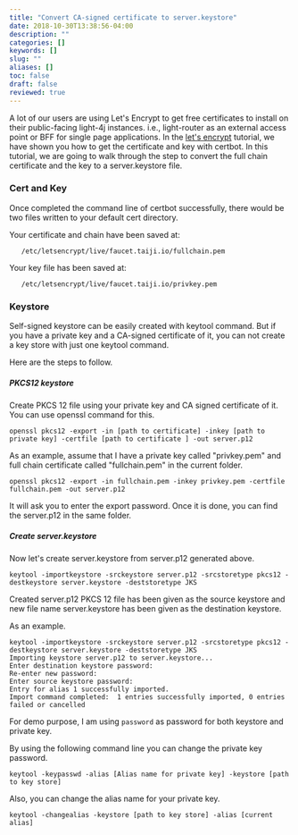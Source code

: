 ```yaml
---
title: "Convert CA-signed certificate to server.keystore"
date: 2018-10-30T13:38:56-04:00
description: ""
categories: []
keywords: []
slug: ""
aliases: []
toc: false
draft: false
reviewed: true
---
```


A lot of our users are using Let's Encrypt to get free certificates to install on their public-facing light-4j instances. i.e., light-router as an external access point or BFF for single page applications. In the [let's encrypt][] tutorial, we have shown you how to get the certificate and key with certbot. In this tutorial, we are going to walk through the step to convert the full chain certificate and the key to a server.keystore file. 

### Cert and Key

Once completed the command line of certbot successfully, there would be two files written to your default cert directory. 

Your certificate and chain have been saved at:

```   
   /etc/letsencrypt/live/faucet.taiji.io/fullchain.pem
```
Your key file has been saved at:

```
   /etc/letsencrypt/live/faucet.taiji.io/privkey.pem
```

### Keystore

Self-signed keystore can be easily created with keytool command. But if you have a private key and a CA-signed certificate of it, you can not create a key store with just one keytool command.

Here are the steps to follow.

##### PKCS12 keystore

Create PKCS 12 file using your private key and CA signed certificate of it. You can use openssl command for this.

```
openssl pkcs12 -export -in [path to certificate] -inkey [path to private key] -certfile [path to certificate ] -out server.p12
```

As an example, assume that I have a private key called "privkey.pem" and full chain certificate called "fullchain.pem" in the current folder.

```
openssl pkcs12 -export -in fullchain.pem -inkey privkey.pem -certfile fullchain.pem -out server.p12
```

It will ask you to enter the export password. Once it is done, you can find the server.p12 in the same folder.


##### Create server.keystore

Now let's create server.keystore from server.p12 generated above.

```
keytool -importkeystore -srckeystore server.p12 -srcstoretype pkcs12 -destkeystore server.keystore -deststoretype JKS
```

Created server.p12 PKCS 12 file has been given as the source keystore and new file name server.keystore has been given as the destination keystore.

As an example. 

```
keytool -importkeystore -srckeystore server.p12 -srcstoretype pkcs12 -destkeystore server.keystore -deststoretype JKS
Importing keystore server.p12 to server.keystore...
Enter destination keystore password:  
Re-enter new password: 
Enter source keystore password:  
Entry for alias 1 successfully imported.
Import command completed:  1 entries successfully imported, 0 entries failed or cancelled
```

For demo purpose, I am using `password` as password for both keystore and private key. 

By using the following command line you can change the private key password. 

```
keytool -keypasswd -alias [Alias name for private key] -keystore [path to key store]
```

Also, you can change the alias name for your private key.

```
keytool -changealias -keystore [path to key store] -alias [current alias]
```



[let's encrypt]: /tutorial/security/lets-encrypt/


